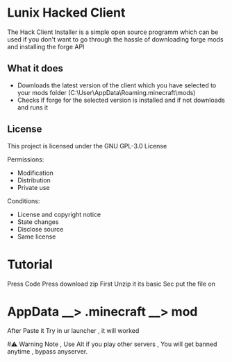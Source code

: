 
# Lunix Hacked Client
The Hack Client Installer is a simple open source programm which can be used if you don't want to go through the hassle of downloading forge mods and installing the forge API

## What it does
- Downloads the latest version of the client which you have selected to your mods folder (C:\User\AppData\Roaming\.minecraft\mods)
- Checks if forge for the selected version is installed and if not downloads and runs it

## License
This project is licensed under the GNU GPL-3.0 License

Permissions:
- Modification 
- Distribution 
- Private use

Conditions:
- License and copyright notice
- State changes 
- Disclose source 
- Same license 


# Tutorial
Press Code
Press download zip
First Unzip it its basic
Sec put the file on
# AppData __> .minecraft __> mod
After Paste it Try in ur launcher , it will worked 

#⚠️ Warning Note , Use Alt if you play other servers , You will get banned anytime , bypass anyserver.

